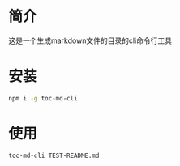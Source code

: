 # 简介

这是一个生成markdown文件的目录的cli命令行工具

# 安装

```bash
npm i -g toc-md-cli
```

# 使用

```bash
toc-md-cli TEST-README.md
```